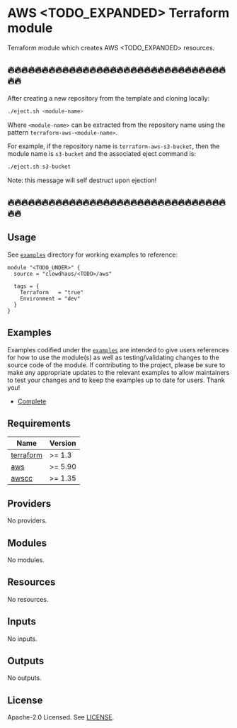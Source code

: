 # AWS <TODO_EXPANDED> Terraform module

Terraform module which creates AWS <TODO_EXPANDED> resources.

<!--START--->
## 🔥🔥🔥🔥🔥🔥🔥🔥🔥🔥🔥🔥🔥🔥🔥🔥🔥🔥🔥🔥🔥🔥🔥🔥🔥🔥🔥🔥🔥🔥🔥🔥🔥🔥

After creating a new repository from the template and cloning locally:

```bash
./eject.sh <module-name>
```

Where `<module-name>` can be extracted from the repository name using the pattern `terraform-aws-<module-name>`.

For example, if the repository name is `terraform-aws-s3-bucket`, then the module name is `s3-bucket` and the associated eject command is:

```bash
./eject.sh s3-bucket
```

Note: this message will self destruct upon ejection!

## 🔥🔥🔥🔥🔥🔥🔥🔥🔥🔥🔥🔥🔥🔥🔥🔥🔥🔥🔥🔥🔥🔥🔥🔥🔥🔥🔥🔥🔥🔥🔥🔥🔥🔥
<!---END--->
## Usage

See [`examples`](https://github.com/clowdhaus/terraform-aws-<TODO>/tree/main/examples) directory for working examples to reference:

```hcl
module "<TODO_UNDER>" {
  source = "clowdhaus/<TODO>/aws"

  tags = {
    Terraform   = "true"
    Environment = "dev"
  }
}
```

## Examples

Examples codified under the [`examples`](https://github.com/clowdhaus/terraform-aws-<TODO>/tree/main/examples) are intended to give users references for how to use the module(s) as well as testing/validating changes to the source code of the module. If contributing to the project, please be sure to make any appropriate updates to the relevant examples to allow maintainers to test your changes and to keep the examples up to date for users. Thank you!

- [Complete](https://github.com/clowdhaus/terraform-aws-<TODO>/tree/main/examples/complete)

<!-- BEGIN_TF_DOCS -->
## Requirements

| Name | Version |
|------|---------|
| <a name="requirement_terraform"></a> [terraform](#requirement\_terraform) | >= 1.3 |
| <a name="requirement_aws"></a> [aws](#requirement\_aws) | >= 5.90 |
| <a name="requirement_awscc"></a> [awscc](#requirement\_awscc) | >= 1.35 |

## Providers

No providers.

## Modules

No modules.

## Resources

No resources.

## Inputs

No inputs.

## Outputs

No outputs.
<!-- END_TF_DOCS -->

## License

Apache-2.0 Licensed. See [LICENSE](https://github.com/clowdhaus/terraform-aws-<TODO>/blob/main/LICENSE).
